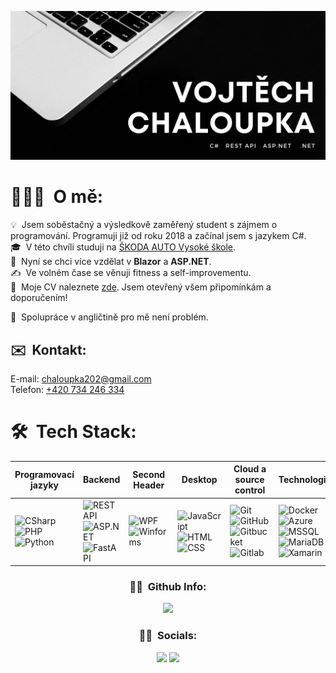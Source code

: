 <!-- [start] Banner -->
![Vojtech_banner](/Assets/hero_img.jpg)
<!-- [end] Banner -->

<!-- [start] About me -->
# 👨🏻‍💻 &nbsp;O mě:

💡 &nbsp;Jsem soběstačný a výsledkově zaměřený student s zájmem o programování. Programuji již od roku 2018 a začínal jsem s jazykem C#.\
🎓 &nbsp;V této chvíli studuji na [ŠKODA AUTO Vysoké škole](https://www.savs.cz/).\
🌱 &nbsp;Nyní se chci více vzdělat v <b>Blazor</b> a <b>ASP.NET</b>.\
✍️ &nbsp;Ve volném čase se věnuji fitness a self-improvementu.\
📄 &nbsp;Moje CV naleznete [zde](https://drive.google.com/file/d/1E7-upUgXYmmCu9Q0cGBW5Nspxmv7YNfh/view?usp=sharing). Jsem otevřený všem připomínkám a doporučením!

📘 &nbsp;Spolupráce v angličtině pro mě není problém.
<!-- [end] About me -->

<!-- [start] Contact -->
## ✉️ &nbsp;Kontakt:

E-mail: [chaloupka202@gmail.com](mailto:chaloupka202@gmail.com)\
Telefon: [+420 734 246 334](tel:734246334)
<!-- [end] Contact -->

<!-- [start] Tech Stack Table -->
# 🛠 &nbsp;Tech Stack:

| Programovací jazyky | Backend | Second Header | Desktop | Cloud a source control | Technologie | IDE a aplikace |
| ------------- | ------------- | ------------- | ------------- | ------------- | ------------- | ------------- |
| ![CSharp](https://img.shields.io/badge/-C%23-05122A?style=flat&logo=csharp) ![PHP](https://img.shields.io/badge/-PHP-05122A?style=flat&logo=php) ![Python](https://img.shields.io/badge/-Python-05122A?style=flat&logo=python) | ![RESTAPI](https://img.shields.io/badge/-REST-05122A?style=flat&logo=.net) ![ASP.NET](https://img.shields.io/badge/-ASP.NET-05122A?style=flat&logo=.net) ![FastAPI](https://img.shields.io/badge/-FastAPI-05122A?style=flat&logo=fastapi) | ![WPF](https://img.shields.io/badge/-WPF-05122A?style=flat&logo=csharp) ![Winforms](https://img.shields.io/badge/-Winforms-05122A?style=flat&logo=csharp) | ![JavaScript](https://img.shields.io/badge/-JavaScript-05122A?style=flat&logo=javascript) ![HTML](https://img.shields.io/badge/-HTML-05122A?style=flat&logo=HTML5) ![CSS](https://img.shields.io/badge/-CSS-05122A?style=flat&logo=CSS3&logoColor=1572B6) | ![Git](https://img.shields.io/badge/-Git-05122A?style=flat&logo=git) ![GitHub](https://img.shields.io/badge/-GitHub-05122A?style=flat&logo=github) ![Gitbucket](https://img.shields.io/badge/-Gitbucket-05122A?style=flat&logo=git) ![Gitlab](https://img.shields.io/badge/-Gitlab-05122A?style=flat&logo=gitlab) | ![Docker](https://img.shields.io/badge/-Docker-05122A?style=flat&logo=docker) ![Azure](https://img.shields.io/badge/-Azure-05122A?style=flat&logo=microsoft-azure) ![MSSQL](https://img.shields.io/badge/-MSSQL-05122A?style=flat&logo=microsoft-sql-server) ![MariaDB](https://img.shields.io/badge/-MariaDB-05122A?style=flat&logo=mariadb) ![Xamarin](https://img.shields.io/badge/-Xamarin-05122A?style=flat&logo=xamarin) | ![Visual Studio](https://img.shields.io/badge/-Visual%20Studio-05122A?style=flat&logo=visual-studio&logoColor=007ACC) ![Visual Studio Code](https://img.shields.io/badge/-Visual%20Studio%20Code-05122A?style=flat&logo=visual-studio-code&logoColor=007ACC) |
<!-- [end] Tech Stack Table -->

<!-- [start] Tech Stack Table -->
<h3 align="center">🤝🏻 &nbsp;Github Info:</h3>

<p align="center">
<img src="https://img.shields.io/github/followers/vojtach?style=social"/></a>
</p>
<!-- [end] Tech Stack Table -->

<!-- [start] Socials -->
<h3 align="center">🤝🏻 &nbsp;Socials:</h3>

<p align="center">
<a href="https://www.linkedin.com/in/vojtech-chaloupka/"><img src="https://img.shields.io/badge/-Vojtěch Chaloupka-0077B5?style=flat&logo=Linkedin&logoColor=white"/></a>
<a href="https://www.facebook.com/vojta.chaloupka.505/"><img src="https://img.shields.io/badge/-Vojtěch Chaloupka-1877F2?style=flat&logo=Facebook&logoColor=white"/></a>
</p>
<!-- [end] Socials -->
